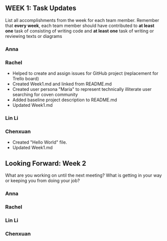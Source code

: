 ## WEEK 1: Task Updates

List all accomplishments from the week for each team member. Remember that **every week**, each team member should have contributed to **at least one** task of consisting of writing code and **at least one** task of writing or reviewing texts or diagrams

### Anna
### Rachel
- Helped to create and assign issues for GitHub project (replacement for Trello board)
- Created Week1.md and linked from README.md
- Created user persona "Maria" to represent technically illiterate user searching for coven community
- Added baseline project description to README.md
- Updated Week1.md
### Lin Li
### Chenxuan
- Created "Hello World" file.
- Updated Week1.md
## Looking Forward: Week 2
What are you working on until the next meeting? What is getting in your way or keeping you from doing your job?

### Anna
### Rachel
### Lin Li
### Chenxuan
